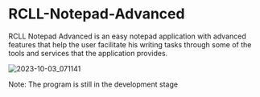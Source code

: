 # RCLL-Notepad-Advanced
RCLL Notepad Advanced is an easy notepad application with advanced features that help the user facilitate his writing tasks through some of the tools and services that the application provides.

![2023-10-03_071141](https://github.com/YoussefSalah842/RCLL-Notepad-Advanced/assets/145178519/575cfe9d-bbf8-464b-97c9-11937d576641)

Note: The program is still in the development stage
